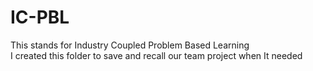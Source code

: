 # IC-PBL
This stands for Industry Coupled Problem Based Learning <br>
I created this folder to save and recall our team project when It needed <br>


